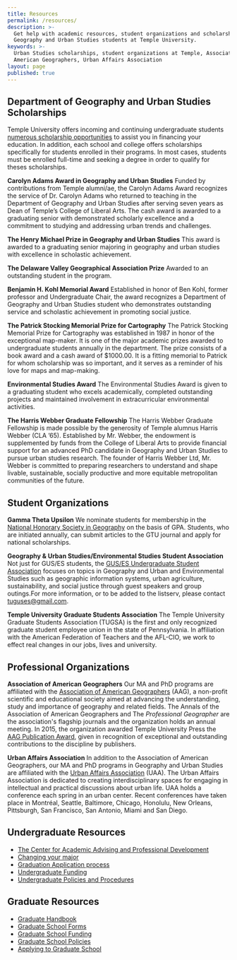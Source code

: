 ```yaml
---
title: Resources
permalink: /resources/
description: >-
  Get help with academic resources, student organizations and scholarships for
  Geography and Urban Studies students at Temple University.
keywords: >-
  Urban Studies scholarships, student organizations at Temple, Association of
  American Geographers, Urban Affairs Association
layout: page
published: true
---
```

## Department of Geography and Urban Studies Scholarships
Temple University offers incoming and continuing undergraduate students [numerous scholarship opportunities](https://sfs.temple.edu/node/116) to assist you in financing your education. In addition, each school and college offers scholarships specifically for students enrolled in their programs. In most cases, students must be enrolled full-time and seeking a degree in order to qualify for theses scholarships. 

**Carolyn Adams Award in Geography and Urban Studies**
Funded by contributions from Temple alumni/ae, the Carolyn Adams Award recognizes the service of Dr. Carolyn Adams who returned to teaching in the Department of Geography and Urban Studies after serving seven years as Dean of Temple’s College of Liberal Arts. The cash award is awarded to a graduating senior with demonstrated scholarly excellence and a commitment to studying and addressing urban trends and challenges.

**The Henry Michael Prize in Geography and Urban Studies**
This award is awarded to a graduating senior majoring in geography and urban studies with excellence in scholastic achievement.

**The Delaware Valley Geographical Association Prize**
Awarded to an outstanding student in the program.

**Benjamin H. Kohl Memorial Award**
Established in honor of Ben Kohl, former professor and Undergraduate Chair, the award recognizes a Department of Geography and Urban Studies student who demonstrates outstanding service and scholastic achievement in promoting social justice.

**The Patrick Stocking Memorial Prize for Cartography**
The Patrick Stocking Memorial Prize for Cartography was established in 1987 in honor of the exceptional map-maker. It is one of the major academic prizes awarded to undergraduate students annually in the department. The prize consists of a book award and a cash award of $1000.00. It is a fitting memorial to Patrick for whom scholarship was so important, and it serves as a reminder of his love for maps and map-making.

**Environmental Studies Award**
The Environmental Studies Award is given to a graduating student who excels academically, completed outstanding projects and maintained involvement in extracurricular environmental activities.

**The Harris Webber Graduate Fellowship**
The Harris Webber Graduate Fellowship is made possible by the generosity of Temple alumnus Harris Webber (CLA ’65). Established by Mr. Webber, the endowment is supplemented by funds from the College of Liberal Arts to provide financial support for an advanced PhD candidate in Geography and Urban Studies to pursue urban studies research. The founder of Harris Webber Ltd, Mr. Webber is committed to preparing researchers to understand and shape livable, sustainable, socially productive and more equitable metropolitan communities of the future.

## Student Organizations

**Gamma Theta Upsilon**
We nominate students for membership in the [National Honorary Society in Geography](http://gammathetaupsilon.org/) on the basis of GPA. Students, who are initiated annually, can submit articles to the GTU journal and apply for national scholarships.

**Geography & Urban Studies/Environmental Studies Student Association**
Not just for GUS/ES students, the [GUS/ES Undergraduate Student Association](https://sustainability.temple.edu/get-involved/students-get-involved-page/geography-urban-studies-environmental-studies-student) focuses on topics in Geography and Urban and Environmental Studies such as geographic information systems, urban agriculture, sustainability, and social justice through guest speakers and group outings.For more information, or to be added to the listserv, please contact [tuguses@gmail.com](mailto:tuguses@gmail.com).

**Temple University Graduate Students Association**
The Temple University Graduate Students Association (TUGSA) is the first and only recognized graduate student employee union in the state of Pennsylvania. In affiliation with the American Federation of Teachers and the AFL-CIO, we work to effect real changes in our jobs, lives and university.

## Professional Organizations

**Association of American Geographers**
Our MA and PhD programs are affiliated with the [Association of American Geographers](http://www.aag.org/) (AAG), a non-profit scientific and educational society aimed at advancing the understanding, study and importance of geography and related fields. The Annals of the Association of American Geographers and The _Professional Geographer_ are the association's flagship journals and the organization holds an annual meeting. In 2015, the organization awarded Temple University Press the [AAG Publication Award](https://news.temple.edu/news/2015-12-08/awards-temple-university-press), given in recognition of exceptional and outstanding contributions to the discipline by publishers.

**Urban Affairs Association**
In addition to the Association of American Geographers, our MA and PhD programs in Geography and Urban Studies are affiliated with the [Urban Affairs Association](http://urbanaffairsassociation.org/) (UAA). The Urban Affairs Association is dedicated to creating interdisciplinary spaces for engaging in intellectual and practical discussions about urban life. UAA holds a conference each spring in an urban center. Recent conferences have taken place in Montréal, Seattle, Baltimore, Chicago, Honolulu, New Orleans, Pittsburgh, San Francisco, San Antonio, Miami and San Diego.

## Undergraduate Resources
- [The Center for Academic Advising and Professional Development](https://liberalarts.temple.edu/advising)
- [Changing your major](http://www.temple.edu/studentaffairs/orientation/freshman-orientation/changing-your-major.asp)
- [Graduation Application process](http://www.temple.edu/registrar/students/graduation)
- [Undergraduate Funding](http://sfs.temple.edu/)
- [Undergraduate Policies and Procedures](http://bulletin.temple.edu/undergraduate/academic-policies/)

## Graduate Resources
- [Graduate Handbook](https://liberalarts.temple.edu/sites/liberalarts/files/GUS-MA-PhD-graduatehandbook2016-2017.pdf)
- [Graduate School Forms](http://www.temple.edu/grad/forms/index.htm)
- [Graduate School Funding](http://www.temple.edu/grad/finances/index.htm)
- [Graduate School Policies](http://www.temple.edu/grad/policies/index.htm)
- [Applying to Graduate School](http://www.temple.edu/grad/admissions/howtoapply.htm)

